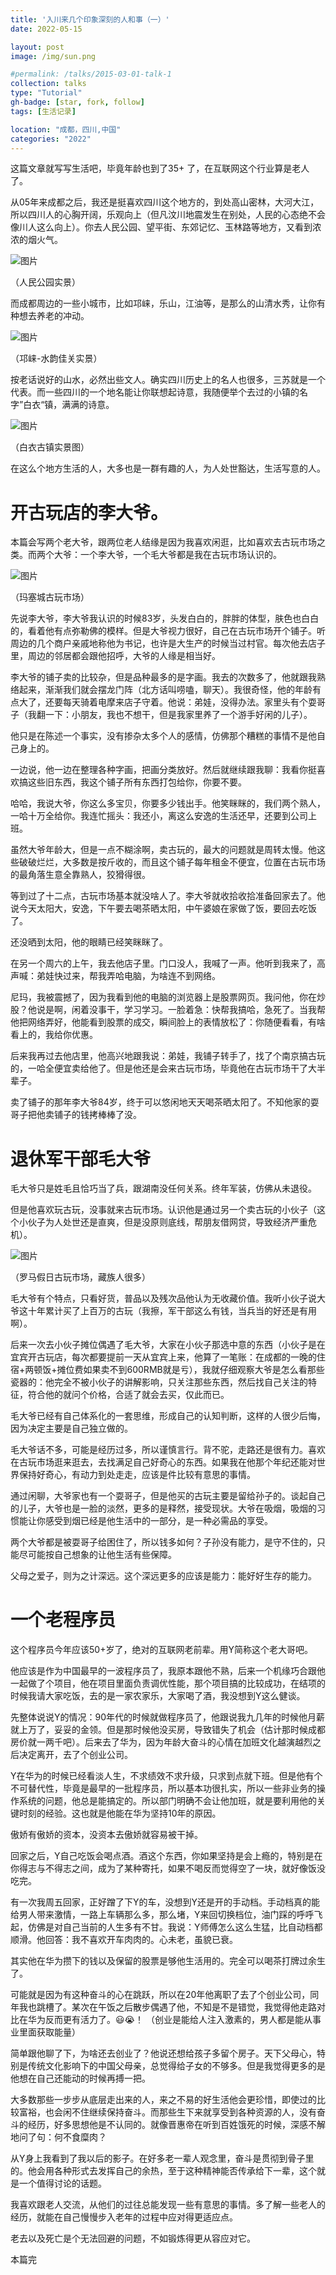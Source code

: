 ```yaml
---
title: '入川来几个印象深刻的人和事（一）'
date: 2022-05-15

layout: post
image: /img/sun.png

#permalink: /talks/2015-03-01-talk-1
collection: talks
type: "Tutorial"
gh-badge: [star, fork, follow]
tags: [生活记录]

location: "成都，四川,中国"
categories: "2022"
---
```


这篇文章就写写生活吧，毕竟年龄也到了35+ 了，在互联网这个行业算是老人了。

从05年来成都之后，我还是挺喜欢四川这个地方的，到处高山密林，大河大江，所以四川人的心胸开阔，乐观向上（但凡汶川地震发生在别处，人民的心态绝不会像川人这么向上）。你去人民公园、望平街、东郊记忆、玉林路等地方，又看到浓浓的烟火气。

 ![图片](/img/blog/sichuanyi-2.jpg)

（人民公园实景）

而成都周边的一些小城市，比如邛崃，乐山，江油等，是那么的山清水秀，让你有种想去养老的冲动。

 ![图片](/img/blog/sichuanyi-3.jpg)


（邛崃-水韵佳关实景）



按老话说好的山水，必然出些文人。确实四川历史上的名人也很多，三苏就是一个代表。而一些四川的一个地名能让你联想起诗意，我随便举个去过的小镇的名字”白衣“镇，满满的诗意。



 ![图片](/img/blog/sichuanyi-4.jpg)


（白衣古镇实景图）



在这么个地方生活的人，大多也是一群有趣的人，为人处世豁达，生活写意的人。



# 开古玩店的李大爷。



本篇会写两个老大爷，跟两位老人结缘是因为我喜欢闲逛，比如喜欢去古玩市场之类。而两个大爷：一个李大爷，一个毛大爷都是我在古玩市场认识的。



 ![图片](/img/blog/sichuanyi-5.jpg)


（玛塞城古玩市场）



先说李大爷，李大爷我认识的时候83岁，头发白白的，胖胖的体型，肤色也白白的，看着他有点弥勒佛的模样。但是大爷视力很好，自己在古玩市场开个铺子。听周边的几个商户亲戚地称他为书记，也许是大生产的时候当过村官。每次他去店子里，周边的邻居都会跟他招呼，大爷的人缘是相当好。



李大爷的铺子卖的比较杂，但是品种最多的是字画。我去的次数多了，他就跟我熟络起来，渐渐我们就会摆龙门阵（北方话叫唠嗑，聊天）。我很奇怪，他的年龄有点大了，还要每天骑着电摩来店子守着。他说：弟娃，没得办法。家里头有个耍哥子（我翻一下：小朋友，我也不想干，但是我家里养了一个游手好闲的儿子）。



他只是在陈述一个事实，没有掺杂太多个人的感情，仿佛那个糟糕的事情不是他自己身上的。



一边说，他一边在整理各种字画，把画分类放好。然后就继续跟我聊：我看你挺喜欢搞这些旧东西，我这个铺子所有东西打包给你，你要不要。



哈哈，我说大爷，你这么多宝贝，你要多少钱出手。他笑眯眯的，我们两个熟人，一哈十万全给你。我连忙摇头：我还小，离这么安逸的生活还早，还要到公司上班。



虽然大爷年龄大，但是一点不糊涂啊，卖古玩的，最大的问题就是周转太慢。他这些破破烂烂，大多数是按斤收的，而且这个铺子每年租金不便宜，位置在古玩市场的最角落生意全靠熟人，狡猾得很。



等到过了十二点，古玩市场基本就没啥人了。李大爷就收拾收拾准备回家去了。他说今天太阳大，安逸，下午要去喝茶晒太阳，中午婆娘在家做了饭，要回去吃饭了。



还没晒到太阳，他的眼睛已经笑眯眯了。



在另一个周六的上午，我去他店子里。门口没人，我喊了一声。他听到我来了，高声喊：弟娃快过来，帮我弄哈电脑，为啥连不到网络。



尼玛，我被震撼了，因为我看到他的电脑的浏览器上是股票网页。我问他，你在炒股？他说是啊，闲着没事干，学习学习。一脸着急：快帮我搞哈，急死了。当我帮他把网络弄好，他能看到股票的成交，瞬间脸上的表情放松了：你随便看看，有啥看上的，我给你优惠。



后来我再过去他店里，他高兴地跟我说：弟娃，我铺子转手了，找了个南京搞古玩的，一哈全便宜卖给他了。但是他还是会来古玩市场，毕竟他在古玩市场干了大半辈子。



卖了铺子的那年李大爷84岁，终于可以悠闲地天天喝茶晒太阳了。不知他家的耍哥子把他卖铺子的钱拷棒棒了没。



# 退休军干部毛大爷



毛大爷只是姓毛且恰巧当了兵，跟湖南没任何关系。终年军装，仿佛从未退役。



但是他喜欢玩古玩，没事就来古玩市场。认识他是通过另一个卖古玩的小伙子（这个小伙子为人处世还是直爽，但是没原则底线，帮朋友借网贷，导致经济严重危机）。



 ![图片](/img/blog/sichuanyi-6.jpg)


（罗马假日古玩市场，藏族人很多）



毛大爷有个特点，只看好货，普品以及残次品他认为无收藏价值。我听小伙子说大爷这十年累计买了上百万的古玩（我擦，军干部这么有钱，当兵当的好还是有用啊）。



后来一次去小伙子摊位偶遇了毛大爷，大家在小伙子那选中意的东西（小伙子是在宜宾开古玩店，每次都要提前一天从宜宾上来，他算了一笔账：在成都的一晚的住宿+两顿饭+摊位费如果卖不到600RMB就是亏），我就仔细观察大爷是怎么看那些瓷器的：他完全不被小伙子的讲解影响，只关注那些东西，然后找自己关注的特征，符合他的就问个价格，合适了就会去买，仅此而已。



毛大爷已经有自己体系化的一套思维，形成自己的认知判断，这样的人很少后悔，因为决定主要是自己独立做的。



毛大爷话不多，可能是经历过多，所以谨慎言行。背不驼，走路还是很有力。喜欢在古玩市场逛来逛去，去找满足自己好奇心的东西。如果我在他那个年纪还能对世界保持好奇心，有动力到处走走，应该是件比较有意思的事情。



通过闲聊，大爷家也有一个耍哥子，但是他买的古玩主要是留给孙子的。谈起自己的儿子，大爷也是一脸的淡然，更多的是释然，接受现状。大爷在吸烟，吸烟的习惯能让你感受到烟已经是他生活中的一部分，是一种必需品的享受。



两个大爷都是被耍哥子给困住了，所以钱多如何？子孙没有能力，是守不住的，只能尽可能按自己想象的让他生活有些保障。



父母之爱子，则为之计深远。这个深远更多的应该是能力：能好好生存的能力。



# 一个老程序员



这个程序员今年应该50+岁了，绝对的互联网老前辈。用Y简称这个老大哥吧。



他应该是作为中国最早的一波程序员了，我原本跟他不熟，后来一个机缘巧合跟他一起做了个项目，他在项目里面负责调优性能，那个项目搞的比较成功，在结项的时候我请大家吃饭，去的是一家农家乐，大家喝了酒，我没想到Y这么健谈。



先整体说说Y的情况：90年代的时候就做程序员了，他跟说我九几年的时候他月薪就上万了，妥妥的金领。但是那时候他没买房，导致错失了机会（估计那时候成都房价就一两千吧）。后来去了华为，因为年龄大奋斗的心情在加班文化越演越烈之后决定离开，去了个创业公司。



Y在华为的时候已经看淡人生，不求绩效不求升级，只求到点就下班。但是他有个不可替代性，毕竟是最早的一批程序员，所以基本功很扎实，所以一些非业务的操作系统的问题，他总是能搞定的。所以部门明确不会让他加班，就是要利用他的关键时刻的经验。这也就是他能在华为坚持10年的原因。



傲娇有傲娇的资本，没资本去傲娇就容易被干掉。



回家之后，Y自己吃饭会喝点酒。酒这个东西，你如果坚持是会上瘾的，特别是在你得志与不得志之间，成为了某种寄托，如果不喝反而觉得空了一块，就好像饭没吃完。



有一次我周五回家，正好蹭了下Y的车，没想到Y还是开的手动档。手动档真的能给男人带来激情，一路上车辆那么多，那么堵，Y来回切换档位，油门踩的呼呼飞起，仿佛是对自己当前的人生多有不甘。我说：Y师傅怎么这么生猛，比自动档都顺滑。他回答：我不喜欢开车肉肉的。心未老，虽貌已衰。



其实他在华为攒下的钱以及保留的股票是够他生活用的。完全可以喝茶打牌过余生了。



可能就是因为有这种奋斗的心在跳跃，所以在20年他离职了去了个创业公司，同年我也跳槽了。某次在午饭之后散步偶遇了他，不知是不是错觉，我觉得他走路对比在华为反而更有活力了。😃😭！ （创业是能给人注入激素的，男人都是能从事业里面获取能量）



简单跟他聊了下，为啥还去创业了？他说还想给孩子多留个房子。天下父母心，特别是传统文化影响下的中国父母亲，总觉得给子女的不够多。但是我觉得更多的是他想在自己还能动的时候再搏一把。



大多数那些一步步从底层走出来的人，来之不易的好生活他会更珍惜，即使过的比较富裕，也会闲不住继续保持奋斗。而那些生下来就享受到各种资源的人，没有奋斗的经历，好多思想他是不认同的。就像晋惠帝在听到百姓饿死的时候，深感不解地问了句：何不食糜肉？



从Y身上我看到了我以后的影子。在好多老一辈人观念里，奋斗是贯彻到骨子里的。他会用各种形式去发挥自己的余热，至于这种精神能否传承给下一辈，这个就是一个值得讨论的话题。



我喜欢跟老人交流，从他们的过往总能发现一些有意思的事情。多了解一些老人的经历，就能在自己慢慢步入老年的过程中应对得更适应点。



老去以及死亡是个无法回避的问题，不如锻炼得更从容应对它。



本篇完











